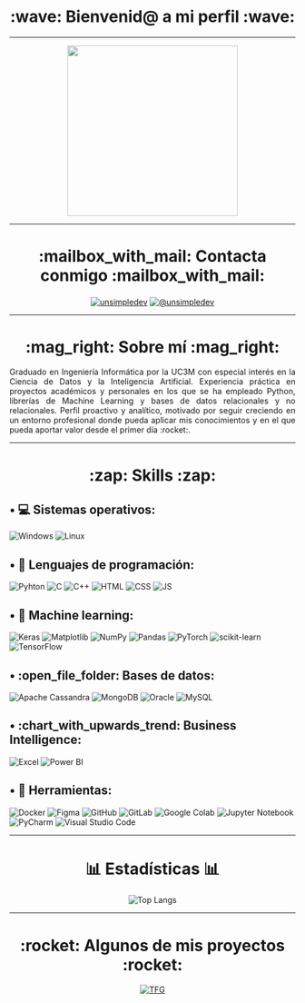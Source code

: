 <h1 align="center"> :wave: Bienvenid@ a mi perfil :wave: </h1>
<hr>
<p align="center">
  <!--<img src="https://media2.giphy.com/media/v1.Y2lkPTc5MGI3NjExa2txZTd4ZGlpN21waWJndzI5MWdyZmVheGdnaXJwb2RiMGF4ZzdueCZlcD12MV9pbnRlcm5hbF9naWZfYnlfaWQmY3Q9Zw/xaO6TmgQmKEQ4516sE/giphy.gif" width="200"/>-->
  <!--<img src="https://media3.giphy.com/media/v1.Y2lkPTc5MGI3NjExaWJmdWg4dmRpcnNuMXR6emo1bmVsM2Yyb2d0cDhiaXlmbGIwOHRibiZlcD12MV9pbnRlcm5hbF9naWZfYnlfaWQmY3Q9Zw/EZr27ZbJwmjE9PGyLN/giphy.gif" width="200"/>-->
  <!--<img src="https://media4.giphy.com/media/v1.Y2lkPTc5MGI3NjExb2F5dzc2aGNhN2kxMDVtajd2NzFpZWNraXl1NGJlNmQ4OTg1bGlpYSZlcD12MV9pbnRlcm5hbF9naWZfYnlfaWQmY3Q9Zw/JqmupuTVZYaQX5s094/giphy.gif" width="200"/>-->
  <img src="https://media3.giphy.com/media/v1.Y2lkPTc5MGI3NjExajBxdnI5NDBnZTBjajBjMm9hMnQ0eGtwdmc5NjVwYmw5ZjFtbHdreCZlcD12MV9pbnRlcm5hbF9naWZfYnlfaWQmY3Q9Zw/bGgsc5mWoryfgKBx1u/giphy.gif" width="300"/>
</p>
<hr>
<h1 align="center"> :mailbox_with_mail: Contacta conmigo :mailbox_with_mail: </h1>
<p align="center">
  <a href="https://www.linkedin.com/in/jesus-maria-llanes" target="_blank"><img align="center" src="https://img.shields.io/badge/LinkedIn-0077B5?style=for-the-badge&logo=linkedin&logoColor=white" alt="unsimpledev"/></a>
  <a href="mailto:jesusmariallanes13@gmail.com" target="_blank"><img align="center" src="https://img.shields.io/badge/Gmail-D14836?style=for-the-badge&logo=gmail&logoColor=white" alt="@unsimpledev"  /></a>
</p>
<hr>
<h1 align="center"> :mag_right: Sobre mí :mag_right: </h1>
<div align="justify"> Graduado en Ingeniería Informática por la UC3M con especial interés en la Ciencia de Datos y la Inteligencia Artificial. 
Experiencia práctica en proyectos académicos y personales en los que se ha empleado Python, librerías de Machine Learning y bases de datos relacionales y no relacionales. 
Perfil proactivo y analítico, motivado por seguir creciendo en un entorno profesional donde pueda aplicar mis conocimientos y en el que pueda aportar valor desde el primer día :rocket:.
</div>
<hr>
<h1 align="center"> :zap: Skills :zap:</h1>
<h2 align="left"> • 💻 Sistemas operativos: </h2>
<p align="left">
  <img src="https://img.shields.io/badge/Windows-0078D6?style=for-the-badge&logo=windows&logoColor=white" alt="Windows"/>
  <img src="https://img.shields.io/badge/Linux-FCC624?style=for-the-badge&logo=linux&logoColor=black" alt="Linux"/>
</p>
<h2 align="left"> • 🧠 Lenguajes de programación: </h2>
<p align="left">
  <img src="https://img.shields.io/badge/python-3670A0?style=for-the-badge&logo=python&logoColor=ffdd54" alt="Pyhton"/>
  <img src="https://img.shields.io/badge/c-%2300599C.svg?style=for-the-badge&logo=c&logoColor=white" alt="C"/>
  <img src="https://img.shields.io/badge/c++-%2300599C.svg?style=for-the-badge&logo=c%2B%2B&logoColor=white" alt="C++"/>
  <img src="https://img.shields.io/badge/html5-%23E34F26.svg?style=for-the-badge&logo=html5&logoColor=white" alt="HTML"/>
  <img src="https://img.shields.io/badge/css3-%231572B6.svg?style=for-the-badge&logo=css3&logoColor=white" alt="CSS"/>
  <img src="https://img.shields.io/badge/javascript-%23323330.svg?style=for-the-badge&logo=javascript&logoColor=%23F7DF1E" alt="JS"/>
</p>
<h2 align="left">• 🤖 Machine learning: </h2>
<p align="left">
  <img src="https://img.shields.io/badge/Keras-%23D00000.svg?style=for-the-badge&logo=Keras&logoColor=white" alt="Keras"/>
  <img src="https://img.shields.io/badge/Matplotlib-%23ffffff.svg?style=for-the-badge&logo=Matplotlib&logoColor=black" alt="Matplotlib"/>
  <img src="https://img.shields.io/badge/numpy-%23013243.svg?style=for-the-badge&logo=numpy&logoColor=white" alt="NumPy"/>
  <img src="https://img.shields.io/badge/pandas-%23150458.svg?style=for-the-badge&logo=pandas&logoColor=white" alt="Pandas"/>
  <img src="https://img.shields.io/badge/PyTorch-%23EE4C2C.svg?style=for-the-badge&logo=PyTorch&logoColor=white" alt="PyTorch"/>
  <img src="https://img.shields.io/badge/scikit--learn-%23F7931E.svg?style=for-the-badge&logo=scikit-learn&logoColor=white" alt="scikit-learn"/>
  <img src="https://img.shields.io/badge/TensorFlow-%23FF6F00.svg?style=for-the-badge&logo=TensorFlow&logoColor=white" alt="TensorFlow"/>
</p>
<h2 align="left">• :open_file_folder: Bases de datos: </h2>
<p align="left">
  <img src="https://img.shields.io/badge/cassandra-%231287B1.svg?style=for-the-badge&logo=apache-cassandra&logoColor=white" alt="Apache Cassandra"/>
  <img src="https://img.shields.io/badge/MongoDB-%234ea94b.svg?style=for-the-badge&logo=mongodb&logoColor=white" alt="MongoDB"/>
  <img src="https://img.shields.io/badge/Oracle-F80000?style=for-the-badge&logo=oracle&logoColor=white" alt="Oracle"/>
  <img src="https://img.shields.io/badge/mysql-4479A1.svg?style=for-the-badge&logo=mysql&logoColor=white" alt="MySQL"/>
</p>
<h2 align="left">• :chart_with_upwards_trend: Business Intelligence: </h2>
<p align="left">
  <img src="https://img.shields.io/badge/Microsoft_Excel-217346?style=for-the-badge&logo=microsoft-excel&logoColor=white" alt="Excel"/>
  <img src="https://img.shields.io/badge/power_bi-F2C811?style=for-the-badge&logo=powerbi&logoColor=black" alt="Power BI"/>
</p>
<h2 align="left">• 🧰 Herramientas: </h2>
<p align="left">
  <img src="https://img.shields.io/badge/docker-%230db7ed.svg?style=for-the-badge&logo=docker&logoColor=white" alt="Docker"/>
  <img src="https://img.shields.io/badge/figma-%23F24E1E.svg?style=for-the-badge&logo=figma&logoColor=white" alt="Figma"/>
  <img src="https://img.shields.io/badge/github-%23121011.svg?style=for-the-badge&logo=github&logoColor=white" alt="GitHub"/>
  <img src="https://img.shields.io/badge/gitlab-%23181717.svg?style=for-the-badge&logo=gitlab&logoColor=white" alt="GitLab"/>
  <img src="https://img.shields.io/badge/Google%20Colab-%23F9A825.svg?style=for-the-badge&logo=googlecolab&logoColor=white" alt="Google Colab"/>
  <img src="https://img.shields.io/badge/jupyter-%23FA0F00.svg?style=for-the-badge&logo=jupyter&logoColor=white" alt="Jupyter Notebook"/>
  <img src="https://img.shields.io/badge/pycharm-143?style=for-the-badge&logo=pycharm&logoColor=black&color=black&labelColor=green" alt="PyCharm"/>
  <img src="https://img.shields.io/badge/Visual%20Studio%20Code-0078d7.svg?style=for-the-badge&logo=visual-studio-code&logoColor=white" alt="Visual Studio Code"/>
</p>
<hr>
<h1 align="center"> 📊 Estadísticas 📊 </h1>
<p align="center">
  <img src="https://github-readme-stats.vercel.app/api/top-langs/?username=100472261&layout=compact&theme=tokyonight" alt="Top Langs" />
</p>
<hr>
<h1 align="center"> :rocket: Algunos de mis proyectos :rocket: </h1>
<p align="center">
  <a href="https://github.com/100472261/TFG">
    <img src="https://github-readme-stats.vercel.app/api/pin/?username=100472261&repo=TFG&theme=tokyonight" alt="TFG" />
  </a>
</p>

